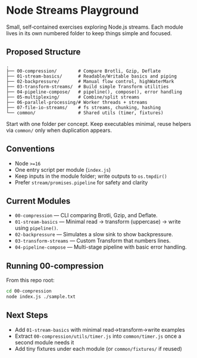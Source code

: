 # Node Streams Playground

Small, self‑contained exercises exploring Node.js streams. Each module lives in its own numbered folder to keep things simple and focused.

## Proposed Structure

```
.
├── 00-compression/        # Compare Brotli, Gzip, Deflate
├── 01-stream-basics/      # Readable/Writable basics and piping
├── 02-backpressure/       # Manual flow control, highWaterMark
├── 03-transform-streams/  # Build simple Transform utilities
├── 04-pipeline-compose/   # pipeline(), compose(), error handling
├── 05-multiplexing/       # Combine/split streams
├── 06-parallel-processing/# Worker threads + streams
├── 07-file-io-streams/    # fs streams, chunking, hashing
└── common/                # Shared utils (timer, fixtures)
```

Start with one folder per concept. Keep executables minimal, reuse helpers via `common/` only when duplication appears.

## Conventions

- Node `>=16`
- One entry script per module (`index.js`)
- Keep inputs in the module folder; write outputs to `os.tmpdir()`
- Prefer `stream/promises.pipeline` for safety and clarity

## Current Modules

- `00-compression` — CLI comparing Brotli, Gzip, and Deflate.
- `01-stream-basics` — Minimal read → transform (uppercase) → write using `pipeline()`.
- `02-backpressure` — Simulates a slow sink to show backpressure.
- `03-transform-streams` — Custom Transform that numbers lines.
- `04-pipeline-compose` — Multi-stage pipeline with basic error handling.

## Running 00-compression

From this repo root:

```bash
cd 00-compression
node index.js ./sample.txt
```

## Next Steps

- Add `01-stream-basics` with minimal read→transform→write examples
- Extract `00-compression/utils/timer.js` into `common/timer.js` once a second module needs it
- Add tiny fixtures under each module (or `common/fixtures/` if reused)
